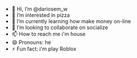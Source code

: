 - 👋 Hi, I’m @dariosem_w
- 👀 I’m interested in pizza
- 🌱 I’m currently learning how make money on-line
- 💞️ I’m looking to collaborate on socialize
- 📫 How to reach me i'm house
- 😄 Pronouns: he
- ⚡ Fun fact: i'm play Roblox
